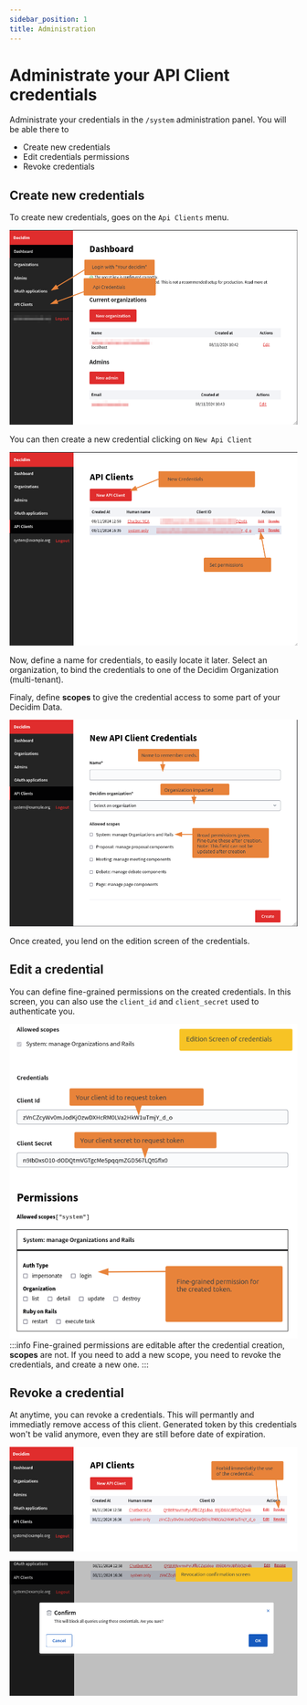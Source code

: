 ```yaml
---
sidebar_position: 1
title: Administration
---
```


# Administrate your API Client credentials
Administrate your credentials in the `/system` administration panel. You will be able there to 
- Create new credentials
- Edit credentials permissions
- Revoke credentials

## Create new credentials

To create new credentials, goes on the `Api Clients` menu.

![System Administration Dashboard of Decidim](./client-api-admin/2024-11-19_11-38.png)


You can then create a new credential clicking on `New Api Client`

![client Credential admin on Decidim](./client-api-admin/2024-11-19_11-40.png)

Now, define a name for credentials, to easily locate it later. Select an organization, to bind the credentials to one of the Decidim Organization (multi-tenant).

Finaly, define **scopes** to give the credential access to some part of your Decidim Data. 

![client Credential admin on Decidim](./client-api-admin/2024-11-19_11-42.png)


Once created, you lend on the edition screen of the credentials. 

## Edit a credential
You can define fine-grained permissions on the created credentials. 
In this screen, you can also use the `client_id` and `client_secret` used to authenticate you. 



![client Credential edition admin on Decidim](./client-api-admin/2024-11-19_11-45.png)
:::info
Fine-grained permissions are editable after the credential creation, 
**scopes** are not. If you need to add a new scope, you need to revoke the credentials, and create a new one. 
:::

## Revoke a credential
At anytime, you can revoke a credentials. This will permantly and immediatly remove access of this client. 
Generated token by this credentials won't be valid anymore, even they are still before date of expiration. 

![Revoke client credential](./client-api-admin/2024-11-19_11-46.png)

![Revoke client credential](./client-api-admin/2024-11-19_11-47.png)
